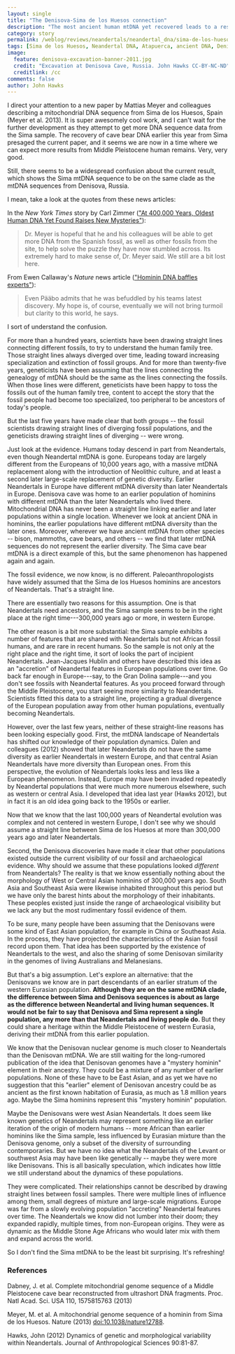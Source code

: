 ```yaml
---
layout: single 
title: "The Denisova-Sima de los Huesos connection" 
description: "The most ancient human mtDNA yet recovered leads to a result that surprises some, not me." 
category: story
permalink: /weblog/reviews/neandertals/neandertal_dna/sima-de-los-huesos-dna-meyer-2013.html
tags: [Sima de los Huesos, Neandertal DNA, Atapuerca, ancient DNA, Denisova] 
image:
  feature: denisova-excavation-banner-2011.jpg
  credit: "Excavation at Denisova Cave, Russia. John Hawks CC-BY-NC-ND"
  creditlink: /cc
comments: false 
author: John Hawks 
---
```






I direct your attention to a new paper by Mattias Meyer and colleagues describing a mitochondrial DNA sequence from Sima de los Huesos, Spain (Meyer et al. 2013). It is super awesomely cool work, and I can't wait for the further development as they attempt to get more DNA sequence data from the Sima sample. The recovery of cave bear DNA earlier this year from Sima presaged the current paper, and it seems we are now in a time where we can expect more results from Middle Pleistocene human remains. Very, very good. 



Still, there seems to be a widespread confusion about the current result, which shows the Sima mtDNA sequence to be on the same clade as the mtDNA sequences from Denisova, Russia.  



I mean, take a look at the quotes from these news articles: 





In the <em>New York Times</em> story by Carl Zimmer (<a href="http://www.nytimes.com/2013/12/05/science/at-400000-years-oldest-human-dna-yet-found-raises-new-mysteries.html?smid=fb-share&_r=1&">"At 400,000 Years, Oldest Human DNA Yet Found Raises New Mysteries"</a>): 



<blockquote>Dr. Meyer is hopeful that he and his colleagues will be able to get more DNA from the Spanish fossil, as well as other fossils from the site, to help solve the puzzle they have now stumbled across. Its extremely hard to make sense of, Dr. Meyer said. We still are a bit lost here.</blockquote>





From Ewen Callaway's <em>Nature</em> news article (<a href="http://www.nature.com/news/hominin-dna-baffles-experts-1.14294?WT.ec_id=NATURE-20131205">"Hominin DNA baffles experts"</a>): 



<blockquote>Even P&auml;&auml;bo admits that he was befuddled by his teams latest discovery. My hope is, of course, eventually we will not bring turmoil but clarity to this world, he says.</blockquote>







I sort of understand the confusion. 



For more than a hundred years, scientists have been drawing straight lines connecting different fossils, to try to understand the human family tree. Those straight lines always diverged over time, leading toward increasing specialization and extinction of fossil groups. And for more than twenty-five years, geneticists have been assuming that the lines connecting the genealogy of mtDNA should be the same as the lines connecting the fossils. When those lines were different, geneticists have been happy to toss the fossils out of the human family tree, content to accept the story that the fossil people had become too specialized, too peripheral to be ancestors of today's people.



But the last five years have made clear that both groups -- the fossil scientists drawing straight lines of diverging fossil populations, and the geneticists drawing straight lines of diverging -- were wrong. 



Just look at the evidence. Humans today descend in part from Neandertals, even though Neandertal mtDNA is gone. Europeans today are largely different from the Europeans of 10,000 years ago, with a massive mtDNA replacement along with the introduction of Neolithic culture, and at least a second later large-scale replacement of genetic diversity. Earlier Neandertals in Europe have different mtDNA diversity than later Neandertals in Europe. Denisova cave was home to an earlier population of hominins with different mtDNA than the later Neandertals who lived there. Mitochondrial DNA has never been a straight line linking earlier and later populations within a single location. Whenever we look at ancient DNA in hominins, the earlier populations have different mtDNA diversity than the later ones. Moreover, wherever we have ancient mtDNA from other species -- bison, mammoths, cave bears, and others -- we find that later mtDNA sequences do not represent the earlier diversity. The Sima cave bear mtDNA is a direct example of this, but the same phenomenon has happened again and again.



The fossil evidence, we now know, is no different. Paleoanthropologists have widely assumed that the Sima de los Huesos hominins are ancestors of Neandertals. That's a straight line. 



There are essentially two reasons for this assumption. One is that Neandertals need ancestors, and the Sima sample seems to be in the right place at the right time---300,000 years ago or more, in western Europe. 



The other reason is a bit more substantial: the Sima sample exhibits a number of features that are shared with Neandertals but not African fossil humans, and are rare in recent humans. So the sample is not only at the right place and the right time, it sort of looks the part of incipient Neandertals. Jean-Jacques Hublin and others have described this idea as an "accretion" of Neandertal features in European populations over time. Go back far enough in Europe---say, to the Gran Dolina sample---and you don't see fossils with Neandertal features. As you proceed forward through the Middle Pleistocene, you start seeing more similarity to Neandertals. Scientists fitted this data to a straight line, projecting a gradual divergence of the European population away from other human populations, eventually becoming Neandertals. 



However, over the last few years, neither of these straight-line reasons has been looking especially good. First, the mtDNA landscape of Neandertals has shifted our knowledge of their population dynamics. Dalen and colleagues (2012) showed that later Neandertals do not have the same diversity as earlier Neandertals in western Europe, and that central Asian Neandertals have more diversity than European ones. From this perspective, the evolution of Neandertals looks less and less like a European phenomenon. Instead, Europe may have been invaded repeatedly by Neandertal populations that were much more numerous elsewhere, such as western or central Asia. I developed that idea last year (Hawks 2012), but in fact it is an old idea going back to the 1950s or earlier. 



Now that we know that the last 100,000 years of Neandertal evolution was complex and not centered in western Europe, I don't see why we should assume a straight line between Sima de los Huesos at more than 300,000 years ago and later Neandertals. 



Second, the Denisova discoveries have made it clear that other populations existed outside the current visibility of our fossil and archaeological evidence. Why should we assume that these populations looked <em>different</em> from Neandertals? The reality is that we know essentially nothing about the morphology of West or Central Asian hominins of 300,000 years ago. South Asia and Southeast Asia were likewise inhabited throughout this period but we have only the barest hints about the morphology of their inhabitants. These peoples existed just inside the range of archaeological visibility but we lack any but the most rudimentary fossil evidence of them. 



To be sure, many people have been assuming that the Denisovans were some kind of East Asian population, for example in China or Southeast Asia. In the process, they have projected the characteristics of the Asian fossil record upon them. That idea has been supported by the existence of Neandertals to the west, and also the sharing of some Denisovan similarity in the genomes of living Australians and Melanesians. 



But that's a big assumption. Let's explore an alternative: that the Denisovans we know are in part descendants of an earlier stratum of the western Eurasian population. <strong>Although they are on the same mtDNA clade, the difference between Sima and Denisova sequences is about as large as the difference between Neandertal and living human sequences. It would not be fair to say that Denisova and Sima represent a single population, any more than that Neandertals and living people do. </strong> But they could share a heritage within the Middle Pleistocene of western Eurasia, deriving their mtDNA from this earlier population. 



We know that the Denisovan nuclear genome is much closer to Neandertals than the Denisovan mtDNA. We are still waiting for the long-rumored publication of the idea that Denisovan genomes have a "mystery hominin" element in their ancestry. They could be a mixture of any number of earlier populations. None of these have to be East Asian, and as yet we have no suggestion that this "earlier" element of Denisovan ancestry could be as ancient as the first known habitation of Eurasia, as much as 1.8 million years ago. Maybe the Sima hominins represent this "mystery hominin" population. 



Maybe the Denisovans were west Asian Neandertals. It does seem like known genetics of Neandertals may represent something like an earlier iteration of the origin of modern humans -- more African than earlier hominins like the Sima sample, less influenced by Eurasian mixture than the Denisova genome, only a subset of the diversity of surrounding contemporaries. But we have no idea what the Neandertals of the Levant or southwest Asia may have been like genetically -- maybe they were more like Denisovans. This is all basically speculation, which indicates how little we still understand about the dynamics of these populations. 



They were complicated. Their relationships cannot be described by drawing straight lines between fossil samples. There were multiple lines of influence among them, small degrees of mixture and large-scale migrations. Europe was far from a slowly evolving population "accreting" Neandertal features over time. The Neandertals we know did not lumber into their doom; they expanded rapidly, multiple times, from non-European origins. They were as dynamic as the Middle Stone Age Africans who would later mix with them and expand across the world. 



So I don't find the Sima mtDNA to be the least bit surprising. It's refreshing!





<h3>References</h3>



<p class="cite">Dabney, J. et al. Complete mitochondrial genome sequence of a Middle Pleistocene cave bear reconstructed from ultrashort DNA fragments. Proc. Natl Acad. Sci. USA 110, 1575815763 (2013)</p>



<p class="cite">Meyer, M. et al. A mitochondrial genome sequence of a hominin from Sima de los Huesos. Nature (2013) <a href="http://dx.doi.org/10.1038/nature12788">doi:10.1038/nature12788</a>.</p>



<p class="cite">Hawks, John (2012) Dynamics of genetic and morphological variability within Neandertals. Journal of Anthropological Sciences 90:81-87.</p>





















